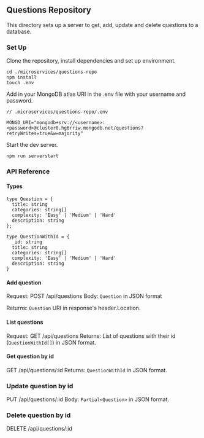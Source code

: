 ## Questions Repository

This directory sets up a server to get, add, update and delete questions to a database.

### Set Up
Clone the repository, install dependencies and set up environment.
```
cd ./microservices/questions-repo
npm install
touch .env
```

Add in your MongoDB atlas URI in the .env file with your username and password.
```
// .microservices/questions-repo/.env

MONGO_URI="mongodb+srv://<username>:<password>@cluster0.hg6rriw.mongodb.net/questions?retryWrites=true&w=majority"
```

Start the dev server.
```
npm run serverstart
```

### API Reference

#### Types

```
type Question = {
  title: string
  categories: string[]
  complexity: 'Easy' | 'Medium' | 'Hard'
  description: string
};

type QuestionWithId = {
  _id: string
  title: string
  categories: string[]
  complexity: 'Easy' | 'Medium' | 'Hard'
  description: string
}
```

#### Add question

Request: POST /api/questions
Body: `Question` in JSON format

Returns: `Question` URI in response's header.Location.

#### List questions

Request: GET /api/questions
Returns: List of questions with their id (`QuestionWithId[]`) in JSON format.

#### Get question by id

GET /api/questions/:id
Returns: `QuestionWithId` in JSON format.

### Update question by id
PUT /api/questions/:id
Body: `Partial<Question>` in JSON format.

### Delete question by id
DELETE /api/questions/:id
